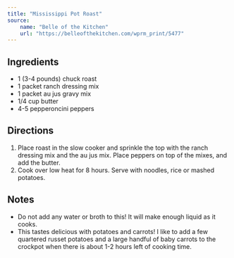 ```yaml
---
title: "Mississippi Pot Roast"
source:
    name: "Belle of the Kitchen"
    url: "https://belleofthekitchen.com/wprm_print/5477"
---
```


## Ingredients

-   1 (3-4 pounds) chuck roast
-   1 packet ranch dressing mix
-   1 packet au jus gravy mix
-   1/4 cup butter
-   4-5 pepperoncini peppers

## Directions

1. Place roast in the slow cooker and sprinkle the top with the ranch dressing mix and the au jus mix. Place peppers on top of the mixes, and add the butter.
1. Cook over low heat for 8 hours. Serve with noodles, rice or mashed potatoes.

## Notes

-   Do not add any water or broth to this! It will make enough liquid as it cooks.
-   This tastes delicious with potatoes and carrots! I like to add a few quartered russet potatoes and a large handful of baby carrots to the crockpot when there is about 1-2 hours left of cooking time.
